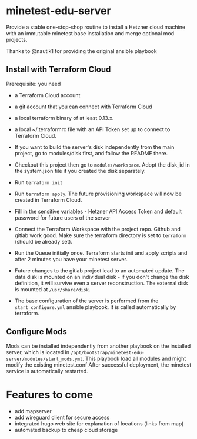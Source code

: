 # minetest-edu-server

Provide a stable one-stop-shop routine to install a Hetzner cloud machine with an immutable minetest base installation and merge optional mod projects.

Thanks to @nautik1 for providing the original ansible playbook

## Install with Terraform Cloud

Prerequisite: you need 
* a Terraform Cloud account
* a git account that you can connect with Terraform Cloud
* a local terraform binary of at least 0.13.x.
* a local ~/.terraformrc file with an API Token set up to connect to Terraform Cloud.

* If you want to build the server's disk independently from the main project, go to modules/disk first, and follow the README there.
* Checkout this project then go to `modules/workspace`. Adopt the disk_id in the system.json file if you created the disk separately.
* Run `terraform init`
* Run `terraform apply`. The future provisioning workspace will now be created in Terraform Cloud.
* Fill in the sensitive variables - Hetzner API Access Token and default password for future users of the server
* Connect the Terraform Workspace with the project repo. Github and gitlab work good. Make sure the terraform directory is set to `terraform` (should be already set).
* Run the Queue initially once. Terraform starts init and apply scripts and after 2 minutes you have your minetest server.
* Future changes to the gitlab project lead to an automated update. The data disk is mounted on an individual disk - if you don't change the disk definition, it will survive even a server reconstruction. The external disk is mounted at `/usr/share/disk`.
* The base configuration of the server is performed from the `start_configure.yml` ansible playbook. It is called automatically by terraform.

## Configure Mods

Mods can be installed independently from another playbook on the installed server, which is located in `/opt/bootstrap/minetest-edu-server/modules/start_mods.yml`.
This playbook load all modules and might modify the existing minetest.conf After successful deployment, the minetest service is automatically restarted.

# Features to come
* add mapserver
* add wireguard client for secure access
* integrated hugo web site for explanation of locations (links from map)
* automated backup to cheap cloud storage
